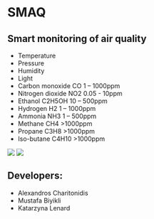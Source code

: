 # SMAQ
## Smart monitoring of air quality
* Temperature
* Pressure
* Humidity
* Light
* Carbon monoxide CO 1 – 1000ppm
* Nitrogen dioxide NO2 0.05 - 10ppm
* Ethanol C2H5OH 10 – 500ppm
* Hydrogen H2 1 – 1000ppm
* Ammonia NH3 1 – 500ppm
* Methane CH4 >1000ppm
* Propane C3H8 >1000ppm
* Iso-butane C4H10 >1000ppm

![](https://github.com/MustafaBiyikli/SMAQ/blob/master/SMAQLogo.png)
![](https://github.com/MustafaBiyikli/SMAQ/blob/master/StraightGIF.gif)

## Developers:
- Alexandros Charitonidis
- Mustafa Biyikli
- Katarzyna Lenard
